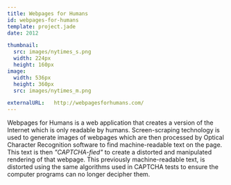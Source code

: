 ```yaml
---
title: Webpages for Humans
id: webpages-for-humans
template: project.jade
date: 2012

thumbnail:
  src: images/nytimes_s.png
  width: 224px
  height: 160px
image:
  width: 536px
  height: 360px
  src: images/nytimes_m.png

externalURL:   http://webpagesforhumans.com/
---
```


Webpages for Humans is a web application that creates a version of the Internet which is only readable by humans. Screen-scraping technology is used to generate images of webpages which are then processed by Optical Character Recognition software to find machine-readable text on the page. This text is then _*"CAPTCHA-fied"*_ to create a distorted and manipulated rendering of that webpage. This previously machine-readable text, is distorted using the same algorithms used in CAPTCHA tests to ensure the computer programs can no longer decipher them.
